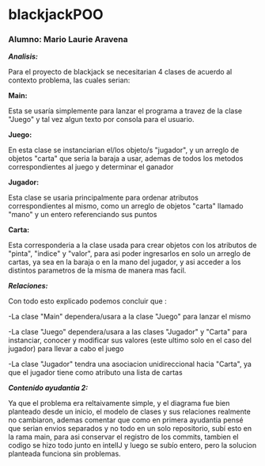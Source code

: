 # blackjackPOO
 
### Alumno: Mario Laurie Aravena

***Analisis:***

Para el proyecto de blackjack se necesitarian 4 clases de acuerdo al contexto problema, las cuales serian:

**Main:**

Esta se usaría simplemente para lanzar el programa a travez de la clase "Juego" y tal vez algun texto por consola para el usuario.

**Juego:**

En esta clase se instanciarian el/los objeto/s "jugador", y un arreglo de objetos "carta" que seria la baraja a usar, ademas de todos los metodos correspondientes al juego y determinar el ganador

**Jugador:**

Esta clase se usaria principalmente para ordenar atributos correspondientes al mismo, como un arreglo de objetos "carta" llamado "mano" y un entero referenciando sus puntos

**Carta:**

Esta corresponderia a la clase usada para crear objetos con los atributos de "pinta", "indice" y "valor", para asi poder ingresarlos en solo un arreglo de cartas, ya sea en la baraja o en la mano del jugador, y asi acceder a los distintos parametros de la misma de manera mas facil.

***Relaciones:***

Con todo esto explicado podemos concluir que :

-La clase "Main" dependera/usara a la clase "Juego" para lanzar el mismo

-La clase "Juego" dependera/usara a las clases "Jugador" y "Carta" para instanciar, conocer y modificar sus valores (este ultimo solo en el caso del jugador) para llevar a cabo el juego

-La clase "Jugador" tendra una asociacion unidireccional hacia "Carta", ya que el jugador tiene como atributo una lista de cartas


***Contenido ayudantia 2:***

Ya que el problema era reltaivamente simple, y el diagrama fue bien planteado desde un inicio, el modelo de clases y sus relaciones realmente no cambiaron, ademas comentar que como en primera ayudantia pensé que serian envios separados y no todo en un solo repositorio, subí esto en la rama main, para asi conservar el registro de los commits, tambien el codigo se hizo todo junto en intelIJ y luego se subío entero, pero la solucion planteada funciona sin problemas.
